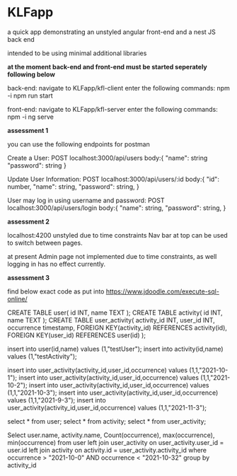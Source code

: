 # KLFapp
a quick app demonstrating an unstyled angular front-end and a nest JS back end

intended to be using minimal additional libraries

**at the moment back-end and front-end must be started seperately following below**

back-end: 
navigate to KLFapp/kfl-client 
enter the following commands:
npm -i
npm run start

front-end: 
navigate to KLFapp/kfl-server 
enter the following commands:
npm -i
ng serve

**assessment 1**

you can use the following endpoints for postman

Create a User:
POST
localhost:3000/api/users
body:{
"name": string
"password": string
}

Update User Information:
POST
localhost:3000/api/users/:id
body:{
"id": number,
"name": string,
"password": string,
}

User may log in using username and password:
POST
localhost:3000/api/users/login
body:{
"name": string,
"password": string,
}


**assessment 2**

localhost:4200
unstyled due to time constraints
Nav bar at top can be used to switch between pages.

at present Admin page not implemented due to time constraints, as well logging in has no effect currently.

**assessment 3**

find below exact code as put into https://www.jdoodle.com/execute-sql-online/

CREATE TABLE user(
id INT,
name TEXT
);
CREATE TABLE activity(
id INT,
name TEXT
);
CREATE TABLE user_activity(
activity_id INT,
user_id INT,
occurrence timestamp,
FOREIGN KEY(activity_id) REFERENCES activity(id),
FOREIGN KEY(user_id) REFERENCES user(id)
);

insert into user(id,name) values (1,"testUser");
insert into activity(id,name) values (1,"testActivity");

insert into user_activity(activity_id,user_id,occurrence) values (1,1,"2021-10-1");
insert into user_activity(activity_id,user_id,occurrence) values (1,1,"2021-10-2");
insert into user_activity(activity_id,user_id,occurrence) values (1,1,"2021-10-3");
insert into user_activity(activity_id,user_id,occurrence) values (1,1,"2021-9-3");
insert into user_activity(activity_id,user_id,occurrence) values (1,1,"2021-11-3");

select * from user;
select * from activity;
select * from user_activity;


Select user.name, activity.name, Count(occurrence), max(occurrence), min(occurrence) from user left join user_activity on user_activity.user_id = user.id left join activity on activity.id = user_activity.activity_id where occurrence > "2021-10-0" AND occurrence < "2021-10-32" group by activity_id
